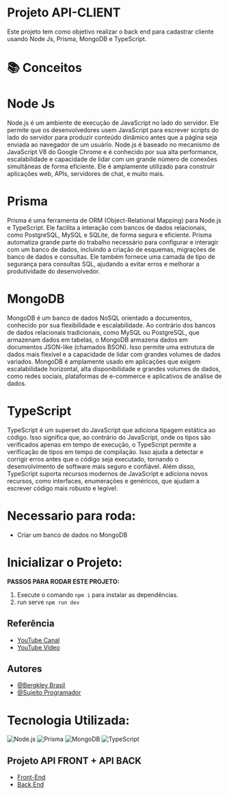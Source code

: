 # Projeto API-CLIENT
Este projeto tem como objetivo realizar o back end para cadastrar cliente usando Node Js, Prisma, MongoDB e TypeScript.


# 📚 Conceitos

# Node Js
Node.js é um ambiente de execução de JavaScript no lado do servidor. Ele permite que os desenvolvedores usem JavaScript para escrever scripts do lado do servidor para produzir conteúdo dinâmico antes que a página seja enviada ao navegador de um usuário. Node.js é baseado no mecanismo de JavaScript V8 do Google Chrome e é conhecido por sua alta performance, escalabilidade e capacidade de lidar com um grande número de conexões simultâneas de forma eficiente. Ele é amplamente utilizado para construir aplicações web, APIs, servidores de chat, e muito mais.

# Prisma
Prisma é uma ferramenta de ORM (Object-Relational Mapping) para Node.js e TypeScript. Ele facilita a interação com bancos de dados relacionais, como PostgreSQL, MySQL e SQLite, de forma segura e eficiente. Prisma automatiza grande parte do trabalho necessário para configurar e interagir com um banco de dados, incluindo a criação de esquemas, migrações de banco de dados e consultas. Ele também fornece uma camada de tipo de segurança para consultas SQL, ajudando a evitar erros e melhorar a produtividade do desenvolvedor.

# MongoDB
MongoDB é um banco de dados NoSQL orientado a documentos, conhecido por sua flexibilidade e escalabilidade. Ao contrário dos bancos de dados relacionais tradicionais, como MySQL ou PostgreSQL, que armazenam dados em tabelas, o MongoDB armazena dados em documentos JSON-like (chamados BSON). Isso permite uma estrutura de dados mais flexível e a capacidade de lidar com grandes volumes de dados variados. MongoDB é amplamente usado em aplicações que exigem escalabilidade horizontal, alta disponibilidade e grandes volumes de dados, como redes sociais, plataformas de e-commerce e aplicativos de análise de dados.

# TypeScript
TypeScript é um superset do JavaScript que adiciona tipagem estática ao código. Isso significa que, ao contrário do JavaScript, onde os tipos são verificados apenas em tempo de execução, o TypeScript permite a verificação de tipos em tempo de compilação. Isso ajuda a detectar e corrigir erros antes que o código seja executado, tornando o desenvolvimento de software mais seguro e confiável. Além disso, TypeScript suporta recursos modernos de JavaScript e adiciona novos recursos, como interfaces, enumerações e genéricos, que ajudam a escrever código mais robusto e legível.


# Necessario para roda:
 - Criar um banco de dados no MongoDB

# Inicializar o Projeto:

 **PASSOS PARA RODAR ESTE PROJETO:**

1. Execute o comando `npm i` para instalar as dependências.
2. run serve `npm run dev`


## Referência
  - [YouTube Canal](https://www.youtube.com/@Sujeitoprogramador)
  - [YouTube Vídeo](https://www.youtube.com/watch?v=XuTfN_84rcU)
  

## Autores

- [@Bergkley Brasil](https://github.com/Bergkley/Bergkley)
- [@Sujeito Programador](https://github.com/sujeitoprogramador)

# Tecnologia Utilizada:

![Node.js](https://img.shields.io/badge/Node.js-339933?style=for-the-badge&logo=nodedotjs&logoColor=white)
![Prisma](https://img.shields.io/badge/Prisma-2D3748?style=for-the-badge&logo=prisma&logoColor=white)
![MongoDB](https://img.shields.io/badge/MongoDB-4EA94B?style=for-the-badge&logo=mongodb&logoColor=white)
![TypeScript](https://img.shields.io/badge/TypeScript-007ACC?style=for-the-badge&logo=typescript&logoColor=white)


## Projeto API FRONT + API BACK
  - [Front-End](https://github.com/Bergkley/FRONT-END/tree/master/PROJETO%208%20-%20API%20CLIENT%20FRONT)
  - [Back End](https://github.com/Bergkley/BACK-END/tree/master/Projeto%204%20-%20API%20%20CLIENT%20BACK%20END)



